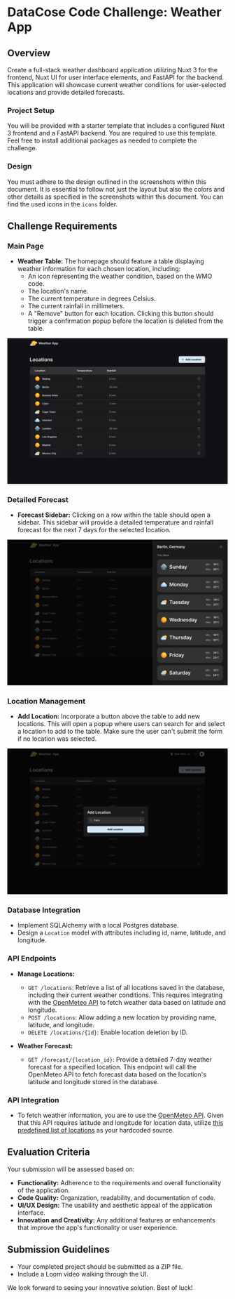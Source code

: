 # DataCose Code Challenge: Weather App

## Overview

Create a full-stack weather dashboard application utilizing Nuxt 3 for the frontend, Nuxt UI for user interface elements, and FastAPI for the backend. This application will showcase current weather conditions for user-selected locations and provide detailed forecasts.

### Project Setup

You will be provided with a starter template that includes a configured Nuxt 3 frontend and a FastAPI backend. You are required to use this template. Feel free to install additional packages as needed to complete the challenge.

### Design

You must adhere to the design outlined in the screenshots within this document. It is essential to follow not just the layout but also the colors and other details as specified in the screenshots within this document. You can find the used icons in the `icons` folder.

## Challenge Requirements

### Main Page

-   **Weather Table:** The homepage should feature a table displaying weather information for each chosen location, including:
    -   An icon representing the weather condition, based on the WMO code.
    -   The location's name.
    -   The current temperature in degrees Celsius.
    -   The current rainfall in millimeters.
    -   A "Remove" button for each location. Clicking this button should trigger a confirmation popup before the location is deleted from the table.

![table](/design/table.png)

### Detailed Forecast

-   **Forecast Sidebar:** Clicking on a row within the table should open a sidebar. This sidebar will provide a detailed temperature and rainfall forecast for the next 7 days for the selected location.

![table](/design/sidebar.png)

### Location Management

-   **Add Location:** Incorporate a button above the table to add new locations. This will open a popup where users can search for and select a location to add to the table. Make sure the user can't submit the form if no location was selected.

![table](/design/modal.png)

### Database Integration

- Implement SQLAlchemy with a local Postgres database.
- Design a `Location` model with attributes including id, name, latitude, and longitude.

### API Endpoints

- **Manage Locations:**
  - `GET /locations`: Retrieve a list of all locations saved in the database, including their current weather conditions. This requires integrating with the [OpenMeteo API](https://open-meteo.com/) to fetch weather data based on latitude and longitude.
  - `POST /locations`: Allow adding a new location by providing name, latitude, and longitude.
  - `DELETE /locations/{id}`: Enable location deletion by ID.

- **Weather Forecast:**
  - `GET /forecast/{location_id}`: Provide a detailed 7-day weather forecast for a specified location. This endpoint will call the OpenMeteo API to fetch forecast data based on the location's latitude and longitude stored in the database.


### API Integration

-   To fetch weather information, you are to use the [OpenMeteo API](https://open-meteo.com/). Given that this API requires latitude and longitude for location data, utilize [this predefined list of locations](https://gist.github.com/ofou/df09a6834a8421b4f376c875194915c9) as your hardcoded source.

## Evaluation Criteria

Your submission will be assessed based on:

-   **Functionality:** Adherence to the requirements and overall functionality of the application.
-   **Code Quality:** Organization, readability, and documentation of code.
-   **UI/UX Design:** The usability and aesthetic appeal of the application interface.
-   **Innovation and Creativity:** Any additional features or enhancements that improve the app's functionality or user experience.

## Submission Guidelines

-   Your completed project should be submitted as a ZIP file.
-   Include a Loom video walking through the UI.

We look forward to seeing your innovative solution. Best of luck!
